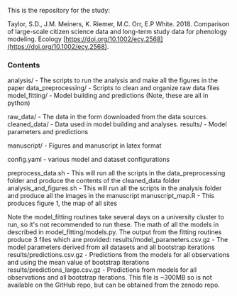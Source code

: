 This is the repository for the study:

Taylor, S.D., J.M. Meiners, K. Riemer, M.C. Orr, E.P White. 2018. Comparison of large-scale citizen science data and long-term study data for phenology modeling. Ecology [https://doi.org/10.1002/ecy.2568](https://doi.org/10.1002/ecy.2568).

### Contents

analysis/ - The scripts to run the analysis and make all the figures in the paper
data_preprocessing/ - Scripts to clean and organize raw data files
model_fitting/ - Model building and predictions (Note, these are all in python)

raw_data/ - The data in the form downloaded from the data sources. 
cleaned_data/ - Data used in model building and analyses.
results/ - Model parameters and predictions

manuscript/ - Figures and manuscript in latex format

config.yaml - various model and dataset configurations

preprocess_data.sh - This will run all the scripts in the data_preprocessing folder and produce the contents of the cleaned_data folder
analysis_and_figures.sh - This will run all the scripts in the analysis folder and produce all the images in the manuscript
manuscript_map.R - This produces figure 1, the map of all sites

Note the model_fitting routines take several days on a university cluster to run, so it's not recommended to run these. The math of all the models in described in model_fitting/models.py. The output from the fitting routines produce 3 files which are provided:
results/model_parameters.csv.gz - The model parameters derived from all datasets and all bootstrap iterations
results/predictions.csv.gz - Predictions from the models for all observations and using the mean value of bootstrap iterations
results/predictions_large.csv.gz - Predictions from models for all observations and all bootstrap iterations. This file is ~300MB so is not available on the GitHub repo, but can be obtained from the zenodo repo. 

